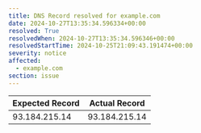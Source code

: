 ```yaml
---
title: DNS Record resolved for example.com
date: 2024-10-27T13:35:34.596334+00:00
resolved: True
resolvedWhen: 2024-10-27T13:35:34.596346+00:00
resolvedStartTime: 2024-10-25T21:09:43.191474+00:00
severity: notice
affected:
  - example.com
section: issue
---
```


| Expected Record  | Actual Record  |
|------------------|----------------|
| 93.184.215.14 | 93.184.215.14 |
